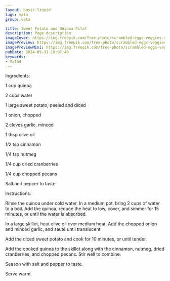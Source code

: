 ```yaml
---
layout: basic.liquid
tags: vata
group: vata

title: Sweet Potato and Quinoa Pilaf
description: Page description
imageCover: https://img.freepik.com/free-photo/scrambled-eggs-veggies-salad_23-2148440360.jpg?t=st=1717168080~exp=1717171680~hmac=eeb33c48d0bce470de3250663afc1035ad5c1ea87d1de2f4668b5eb9873ea5aa&w=740
imagePreview: https://img.freepik.com/free-photo/scrambled-eggs-veggies-salad_23-2148440360.jpg?t=st=1717168080~exp=1717171680~hmac=eeb33c48d0bce470de3250663afc1035ad5c1ea87d1de2f4668b5eb9873ea5aa&w=740
imagePreviewMini: https://img.freepik.com/free-photo/scrambled-eggs-veggies-salad_23-2148440360.jpg?t=st=1717168080~exp=1717171680~hmac=eeb33c48d0bce470de3250663afc1035ad5c1ea87d1de2f4668b5eb9873ea5aa&w=740
pubDate: 2024-05-31 10:07:40
keywords:
- Vata4
---
```


Ingredients:

1 cup quinoa

2 cups water

1 large sweet potato, peeled and diced

1 onion, chopped

2 cloves garlic, minced

1 tbsp olive oil

1/2 tsp cinnamon

1/4 tsp nutmeg

1/4 cup dried cranberries

1/4 cup chopped pecans

Salt and pepper to taste

Instructions:

Rinse the quinoa under cold water. In a medium pot, bring 2 cups of water to a boil. Add the quinoa, reduce the heat to low, cover, and simmer for 15 minutes, or until the water is absorbed.

In a large skillet, heat olive oil over medium heat. Add the chopped onion and minced garlic, and sauté until translucent.

Add the diced sweet potato and cook for 10 minutes, or until tender.

Add the cooked quinoa to the skillet along with the cinnamon, nutmeg, dried cranberries, and chopped pecans. Stir well to combine.

Season with salt and pepper to taste.

Serve warm.

